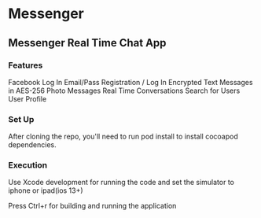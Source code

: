 # Messenger
## Messenger Real Time Chat App

### Features
Facebook Log In
Email/Pass Registration / Log In
Encrypted Text Messages in AES-256
Photo Messages
Real Time Conversations
Search for Users
User Profile

### Set Up
After cloning the repo, you'll need to run pod install to install cocoapod dependencies.

### Execution
Use Xcode development for running the code and set the simulator to iphone or ipad(ios 13+)

Press Ctrl+r for building and running the application
